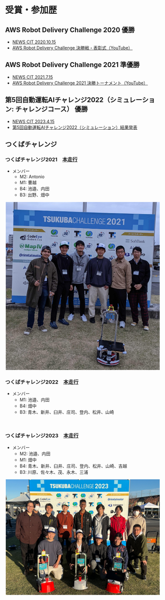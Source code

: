 # 受賞・参加歴

## AWS Robot Delivery Challenge 2020 優勝
* [NEWS CIT 2020.10.15](https://www.it-chiba.ac.jp/cit_news/media/201015/topics2.html)
* [AWS Robot Delivery Challenge 決勝戦・表彰式（YouTube）](https://youtu.be/Tvhe4P3MiTU?si=NPvNbanKaDBFO9ij)

## AWS Robot Delivery Challenge 2021 準優勝
* [NEWS CIT 2021.7.15](https://www.it-chiba.ac.jp/cit_news/media/210715/topics4.html)
* [AWS Robot Delivery Challenge 2021 決勝トーナメント（YouTube）](https://youtu.be/yFObX4eaPmM?si=lm1gNlYmZxdkXxBT)

## 第5回自動運転AIチャレンジ2022（シミュレーション: チャレンジコース） 優勝
* [NEWS CIT 2023.4.15](https://www.it-chiba.ac.jp/media/230415matome.pdf)
* [第5回自動運転AIチャレンジ2022（シミュレーション）結果発表](https://www.jsae.or.jp/press/detail/133/)

## つくばチャレンジ

### つくばチャレンジ2021　[本走行](https://docs.google.com/spreadsheets/d/1C3lIzUWgnPAOi9Wp_jbiVvLjq58kTXwlD9ImyOVQVT0/edit#gid=0)
* メンバー
    * M2: Antonio
    * M1: 曹越
    * B4: 池邉、内田
    * B3: 出野、畑中

<center><a href="../../img/tsukuba_challenge_2021.jpg"><img src="../../img/tsukuba_challenge_2021.jpg" alt="" width="500"/></a>
</center>

### つくばチャレンジ2022　[本走行](https://docs.google.com/spreadsheets/d/1Q9MRoooxMhpAoNS95CQBbr5OWdB2zBqvzQQPwV4EhVk/edit#gid=0)
* メンバー
    * M1: 池邉、内田
    * B4: 畑中
    * B3: 青木、新井、臼井、庄司、登内、松井、山崎

<center><a href="../../img/tsukuba_challenge_2022.jpg"><img src="../../img/tsukuba_challenge_2022.jpg" alt="" width="500"/></a>
</center>

### つくばチャレンジ2023　[本走行](https://docs.google.com/spreadsheets/d/1Iwiom74RXUaim666K_eI-7d6sHzKRmSGfxxx09hqwGI/edit#gid=0)
* メンバー
    * M2: 池邉、内田
    * M1: 畑中
    * B4: 青木、新井、臼井、庄司、登内、松井、山崎、吉越
    * B3: 川原、佐々木、茂、永木、三浦

<center><a href="../../img/tsukuba_challenge_2023.jpg"><img src="../../img/tsukuba_challenge_2023.jpg" alt="" width="500"/></a>
</center>